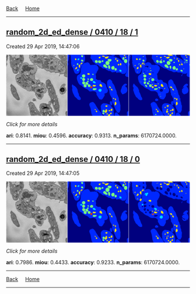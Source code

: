 
[Back](..)&nbsp;&nbsp;&nbsp;&nbsp;&nbsp;[Home](https://leapmanlab.github.io/snapshots)

---

<div class="summary"><a href="1"><h2>random_2d_ed_dense / 0410 / 18 / 1</h2></a><p>Created 29 Apr 2019, 14:47:06
</p><a href="1"><img src="1/media/summary.png" align="center"></a><p>
<i>Click for more details</i>
</p></div>

**ari**: 0.8141. **miou**: 0.4596. **accuracy**: 0.9313. **n_params**: 6170724.0000. 

---

<div class="summary"><a href="0"><h2>random_2d_ed_dense / 0410 / 18 / 0</h2></a><p>Created 29 Apr 2019, 14:47:05
</p><a href="0"><img src="0/media/summary.png" align="center"></a><p>
<i>Click for more details</i>
</p></div>

**ari**: 0.7986. **miou**: 0.4433. **accuracy**: 0.9233. **n_params**: 6170724.0000. 

---

[Back](..)&nbsp;&nbsp;&nbsp;&nbsp;&nbsp;[Home](https://leapmanlab.github.io/snapshots)

---